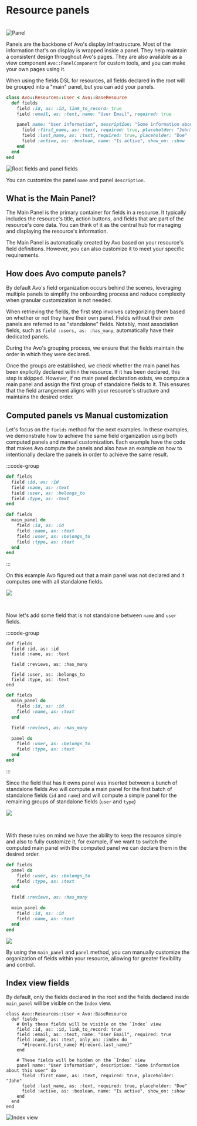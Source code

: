 # Resource panels
<br>
<img :src="('/assets/img/tabs-and-panels/panel.png')" alt="Panel" class="border mb-4" />

Panels are the backbone of Avo's display infrastructure. Most of the information that's on display is wrapped inside a panel. They help maintain a consistent design throughout Avo's pages. They are also available as a view component `Avo::PanelComponent` for custom tools, and you can make your own pages using it.

When using the fields DSL for resources, all fields declared in the root will be grouped into a "main" panel, but you can add your panels.

```ruby
class Avo::Resources::User < Avo::BaseResource
  def fields
    field :id, as: :id, link_to_record: true
    field :email, as: :text, name: "User Email", required: true

    panel name: "User information", description: "Some information about this user" do
      field :first_name, as: :text, required: true, placeholder: "John"
      field :last_name, as: :text, required: true, placeholder: "Doe"
      field :active, as: :boolean, name: "Is active", show_on: :show
    end
  end
end
```
<img :src="('/assets/img/tabs-and-panels/root-and-panel.png')" alt="Root fields and panel fields" class="border mb-4" />

You can customize the panel `name` and panel `description`.

## What is the Main Panel?
The Main Panel is the primary container for fields in a resource. It typically includes the resource's title, action buttons, and fields that are part of the resource's core data. You can think of it as the central hub for managing and displaying the resource's information.

The Main Panel is automatically created by Avo based on your resource's field definitions. However, you can also customize it to meet your specific requirements.


## How does Avo compute panels?
By default Avo's field organization occurs behind the scenes, leveraging multiple panels to simplify the onboarding process and reduce complexity when granular customization is not needed.

When retrieving the fields, the first step involves categorizing them based on whether or not they have their own panel. Fields without their own panels are referred to as "standalone" fields. Notably, most association fields, such as `field :users, as: :has_many`, automatically have their dedicated panels.

During the Avo's grouping process, we ensure that the fields maintain the order in which they were declared.

Once the groups are established, we check whether the main panel has been explicitly declared within the resource. If it has been declared, this step is skipped. However, if no main panel declaration exists, we compute a main panel and assign the first group of standalone fields to it. This ensures that the field arrangement aligns with your resource's structure and maintains the desired order.

## Computed panels vs Manual customization
Let's focus on the `fields` method for the next examples. In these examples, we demonstrate how to achieve the same field organization using both computed panels and manual customization. Each example have the code that makes Avo compute the panels and also have an example on how to intentionally declare the panels in order to achieve the same result.

:::code-group
```ruby [Computed]
def fields
  field :id, as: :id
  field :name, as: :text
  field :user, as: :belongs_to
  field :type, as: :text
end
```

```ruby [Customized]
def fields
  main_panel do
    field :id, as: :id
    field :name, as: :text
    field :user, as: :belongs_to
    field :type, as: :text
  end
end
```
:::

On this example Avo figured out that a main panel was not declared and it computes one with all standalone fields.

![](/assets/img/resource-panels/1.png)

<br>

Now let's add some field that is not standalone between `name` and `user` fields.

:::code-group
```ruby{5} [Computed]
def fields
  field :id, as: :id
  field :name, as: :text

  field :reviews, as: :has_many

  field :user, as: :belongs_to
  field :type, as: :text
end
```

```ruby [Customized]
def fields
  main_panel do
    field :id, as: :id
    field :name, as: :text
  end

  field :reviews, as: :has_many

  panel do
    field :user, as: :belongs_to
    field :type, as: :text
  end
end
```
:::

Since the field that has it owns panel was inserted between a bunch of standalone fields Avo will compute a main panel for the first batch of standalone fields (`id` and `name`) and will compute a simple panel for the remaining groups of standalone fields (`user` and `type`)

![](/assets/img/resource-panels/2.png)

<br>

With these rules on mind we have the ability to keep the resource simple and also to fully customize it, for example, if we want to switch the computed main panel with the computed panel we can declare them in the desired order.

```ruby
def fields
  panel do
    field :user, as: :belongs_to
    field :type, as: :text
  end

  field :reviews, as: :has_many

  main_panel do
    field :id, as: :id
    field :name, as: :text
  end
end
```

![](/assets/img/resource-panels/3.png)

By using the `main_panel` and `panel` method, you can manually customize the organization of fields within your resource, allowing for greater flexibility and control.

## Index view fields

By default, only the fields declared in the root and the fields declared inside `main_panel` will be visible on the `Index` view.

```ruby{3-7}
class Avo::Resources::User < Avo::BaseResource
  def fields
    # Only these fields will be visible on the `Index` view
    field :id, as: :id, link_to_record: true
    field :email, as: :text, name: "User Email", required: true
    field :name, as: :text, only_on: :index do
      "#{record.first_name} #{record.last_name}"
    end

    # These fields will be hidden on the `Index` view
    panel name: "User information", description: "Some information about this user" do
      field :first_name, as: :text, required: true, placeholder: "John"
      field :last_name, as: :text, required: true, placeholder: "Doe"
      field :active, as: :boolean, name: "Is active", show_on: :show
    end
  end
end
```

<img :src="('/assets/img/tabs-and-panels/index-view.png')" alt="Index view" class="border mb-4" />
